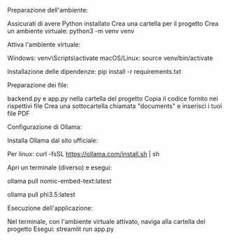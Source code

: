 Preparazione dell'ambiente:

Assicurati di avere Python installato
Crea una cartella per il progetto
Crea un ambiente virtuale:
python3 -m venv venv

Attiva l'ambiente virtuale:

Windows: venv\Scripts\activate
macOS/Linux: source venv/bin/activate




Installazione delle dipendenze:
pip install -r requirements.txt

Preparazione dei file:

backend.py e app.py nella cartella del progetto
Copia il codice fornito nei rispettivi file
Crea una sottocartella chiamata "documents" e inserisci i tuoi file PDF


Configurazione di Ollama:

Installa Ollama dal sito ufficiale: 

Per linux: curl -fsSL https://ollama.com/install.sh | sh 


Apri un terminale (diverso) e esegui:

ollama pull nomic-embed-text:latest

ollama pull phi3.5:latest



Esecuzione dell'applicazione:

Nel terminale, con l'ambiente virtuale attivato, naviga alla cartella del progetto
Esegui:
streamlit run app.py
